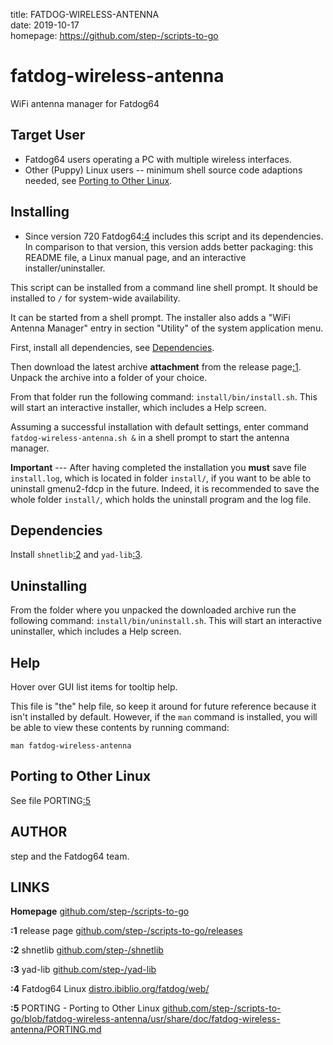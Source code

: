 title: FATDOG-WIRELESS-ANTENNA  
date: 2019-10-17  
homepage: <https://github.com/step-/scripts-to-go>  

# fatdog-wireless-antenna

WiFi antenna manager for Fatdog64

## Target User

* Fatdog64 users operating a PC with multiple wireless interfaces.
* Other (Puppy) Linux users -- minimum shell source code adaptions needed, see
  [Porting to Other Linux](#porting).

## Installing

* Since version 720 Fatdog64[:4](#LINKS) includes this script and its dependencies.
  In comparison to that version, this version adds better packaging: this
  README file, a Linux manual page, and an interactive installer/uninstaller.

This script can be installed from a command line shell prompt.
It should be installed to `/` for system-wide availability.

It can be started from a shell prompt.  The installer also adds a "WiFi
Antenna Manager" entry in section "Utility" of the system application menu.

First, install all dependencies, see [Dependencies](#dependencies).

Then download the latest archive **attachment** from the release page[:1](#LINKS).
Unpack the archive into a folder of your choice.

From that folder run the following command: `install/bin/install.sh`.
This will start an interactive installer, which includes a Help screen.

Assuming a successful installation with default settings, enter command
`fatdog-wireless-antenna.sh &` in a shell prompt to start the antenna manager.

**Important** --- After having completed the installation you **must** save file
`install.log`, which is located in folder `install/`, if you want to be able to
uninstall gmenu2-fdcp in the future.  Indeed, it is recommended to save the
whole folder `install/`, which holds the uninstall program and the log file.

<a name="dependencies"></a>

## Dependencies

Install `shnetlib`[:2](#LINKS) and `yad-lib`[:3](#LINKS).

## Uninstalling

From the folder where you unpacked the downloaded archive run the following
command: `install/bin/uninstall.sh`.
This will start an interactive uninstaller, which includes a Help screen.

## Help

Hover over GUI list items for tooltip help.

This file is "the" help file, so keep it around for future reference
because it isn't installed by default.  However, if the `man` command is
installed, you will be able to view these contents by running command:

    man fatdog-wireless-antenna

<a name="porting"></a>

## Porting to Other Linux

See file PORTING[:5](#:LINKS)

## AUTHOR

step and the Fatdog64 team.

<a name="LINKS">

## LINKS

**Homepage**
[github.com/step-/scripts-to-go](https://github.com/step-/scripts-to-go)

**:1** release page
[github.com/step-/scripts-to-go/releases](https://github.com/step-/scripts-to-go/releases)

**:2** shnetlib
[github.com/step-/shnetlib](https://github.com/step-/shnetlib)

**:3** yad-lib
[github.com/step-/yad-lib](https://github.com/step-/yad-lib)

**:4** Fatdog64 Linux
[distro.ibiblio.org/fatdog/web/](http://distro.ibiblio.org/fatdog/web/)

**:5** PORTING - Porting to Other Linux
[github.com/step-/scripts-to-go/blob/fatdog-wireless-antenna/usr/share/doc/fatdog-wireless-antenna/PORTING.md](https://github.com/step-/scripts-to-go/blob/fatdog-wireless-antenna-1.0.0/fatdog-wireless-antenna/usr/share/doc/fatdog-wireless-antenna/PORTING.md)

